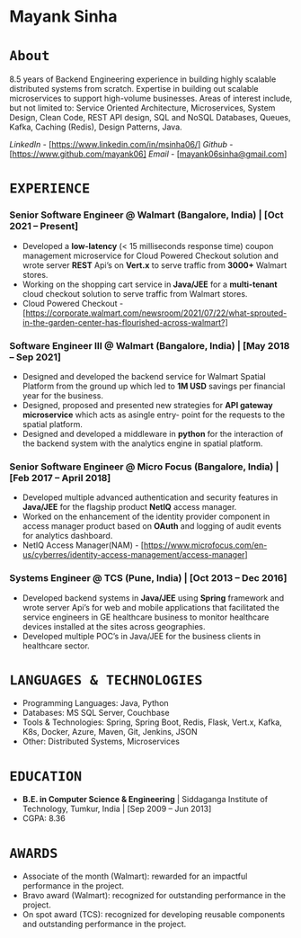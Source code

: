 # Mayank Sinha

# ```About```
8.5 years of Backend Engineering experience in building highly scalable distributed systems from scratch. Expertise in building out scalable microservices to support high-volume businesses. Areas of interest include, but not limited to: Service Oriented Architecture, Microservices, System Design, Clean Code, REST API design, SQL and NoSQL Databases, Queues, Kafka, Caching (Redis), Design Patterns, Java.

_LinkedIn_ - [https://www.linkedin.com/in/msinha06/]
_Github_ - [https://www.github.com/mayank06]
_Email_ - [mayank06sinha@gmail.com]


# ```EXPERIENCE```
### **Senior Software Engineer @ Walmart (Bangalore, India) | [Oct 2021 – Present]**
- Developed a **low-latency** (< 15 milliseconds response time) coupon management microservice for Cloud Powered Checkout solution and wrote server **REST** Api’s on **Vert.x** to serve traffic from **3000+** Walmart stores.
- Working on the shopping cart service in **Java/JEE** for a **multi-tenant** cloud checkout solution to serve traffic from Walmart stores.
- Cloud Powered Checkout - [https://corporate.walmart.com/newsroom/2021/07/22/what-sprouted-in-the-garden-center-has-flourished-across-walmart?]


### **Software Engineer III @ Walmart (Bangalore, India) | [May 2018 – Sep 2021]**
- Designed and developed the backend service for Walmart Spatial Platform from the ground up which led to **1M USD** savings per financial year for the business.
- Designed, proposed and presented new strategies for **API gateway microservice** which acts as asingle entry- point for the requests to the spatial platform.
- Designed and developed a middleware in **python** for the interaction of the backend system with the analytics engine in spatial platform.


### **Senior Software Engineer @ Micro Focus (Bangalore, India) | [Feb 2017 – April 2018]**
- Developed multiple advanced authentication and security features in **Java/JEE** for the flagship product **NetIQ** access manager.
- Worked on the enhancement of the identity provider component in access manager product based on **OAuth** and logging of audit events for analytics dashboard.
- NetIQ Access Manager(NAM) - [https://www.microfocus.com/en-us/cyberres/identity-access-management/access-manager]


### **Systems Engineer @ TCS (Pune, India) | [Oct 2013 – Dec 2016]**
- Developed backend systems in **Java/JEE** using **Spring** framework and wrote server Api’s for web and mobile applications that facilitated the service engineers in GE healthcare business to monitor healthcare devices installed at the sites across geographies.
- Developed multiple POC’s in Java/JEE for the business clients in healthcare sector.


# ```LANGUAGES & TECHNOLOGIES```
- Programming Languages: Java, Python
- Databases: MS SQL Server, Couchbase
- Tools & Technologies: Spring, Spring Boot, Redis, Flask, Vert.x, Kafka, K8s, Docker, Azure, Maven, Git, Jenkins, JSON
- Other: Distributed Systems, Microservices


# ```EDUCATION```
- **B.E. in Computer Science & Engineering** | Siddaganga Institute of Technology, Tumkur, India | [Sep 2009 – Jun 2013] 
- CGPA: 8.36

# ```AWARDS```
- Associate of the month (Walmart): rewarded for an impactful performance in the project.
- Bravo award (Walmart): recognized for outstanding performance in the project.
- On spot award (TCS): recognized for developing reusable components and outstanding performance in the project.
